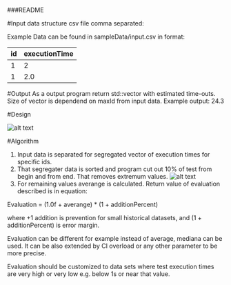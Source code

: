 ###README

#Input data structure csv file comma separated:

Example Data can be found in sampleData/input.csv in format:

|id|executionTime|
|:---| :----|
|1 |2|
|1 |2.0|

#Output
As a output program return std::vector<float> with estimated time-outs. Size of vector is dependend on maxId from input data.
Example output: 24.3


#Design

![alt text](https://image.ibb.co/d4qnvT/Przechwytywanie.png)

#Algorithm
1. Input data is separated for segregated vector of execution times for specific ids.
2. That segregater data is sorted and program cut out 10% of test from begin and from end. That removes extremum values.
![alt text](https://image.ibb.co/gQq0kT/plot.png)
3. For remaining values averange is calculated. Return value of evaluation described is in equation: 



Evaluation = (1.0f + averange) * (1 + additionPercent)

where +1 addition is prevention for small historical datasets, and (1 + additionPercent) is error margin.

Evaluation can be different for example instead of average, mediana can be used.
It can be also extended by CI overload or any other parameter to be more precise.

Evaluation should be customized to data sets where test execution times are very high or very low
e.g. below 1s or near that value.




